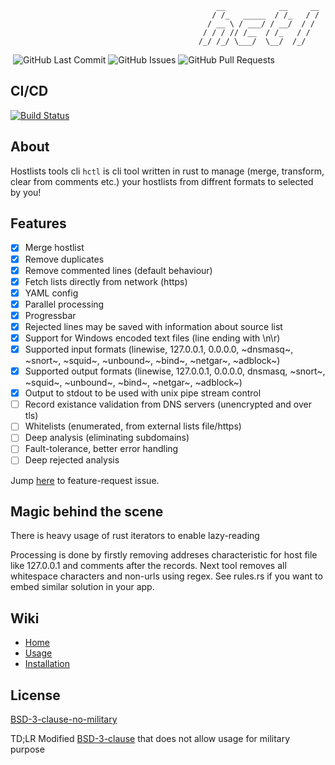 ```
                                              __            __     __
                                             / /_   _____  / /_   / /
                                            / __ \ / ___/ / __/  / / 
                                           / / / // /__  / /_   / /  
                                          /_/ /_/ \___/  \__/  /_/   
```
<div>
  <img alt="" src="https://img.shields.io/github/repo-size/michalszmidt/hctl" />
  <img alt="GitHub Last Commit" src="https://img.shields.io/github/last-commit/michalszmidt/hctl" />
  <img alt="GitHub Issues" src="https://img.shields.io/github/issues/michalszmidt/hctl" />
  <img alt="GitHub Pull Requests" src="https://img.shields.io/github/issues-pr/michalszmidt/hctl" />
</div>

## CI/CD
[![Build Status](https://api.cirrus-ci.com/github/michalszmidt/hctl.svg)](https://cirrus-ci.com/github/michalszmidt/hctl)

<!--
## CI/CD:
### Builds
- <img alt="GitHub Workflow Status (with event)" src="https://img.shields.io/github/actions/workflow/status/michalszmidt/hctl/publish_freebsd_amd64.yml"> FreeBSD [amd64]
- <img alt="GitHub Workflow Status (with event)" src="https://img.shields.io/github/actions/workflow/status/michalszmidt/hctl/publish_dragonflybsd_amd64.yml"> DragonflyBSD [amd64]
- <img alt="GitHub Workflow Status (with event)" src="https://img.shields.io/github/actions/workflow/status/michalszmidt/hctl/publish_netbsd_amd64.yml"> NetBSD [amd64]
- <img alt="GitHub Workflow Status (with event)" src="https://img.shields.io/github/actions/workflow/status/michalszmidt/hctl/publish_openbsd_amd64.yml"> OpenBSD [amd64]
- <img alt="GitHub Workflow Status (with event)" src="https://img.shields.io/github/actions/workflow/status/michalszmidt/hctl/publish_linux_musl_amd64.yml"> Linux musl [amd64]
- <img alt="GitHub Workflow Status (with event)" src="https://img.shields.io/github/actions/workflow/status/michalszmidt/hctl/publish_supported.yml"> Linux glibc [amd64]
- <img alt="GitHub Workflow Status (with event)" src="https://img.shields.io/github/actions/workflow/status/michalszmidt/hctl/publish_supported.yml"> MacOS X [amd64]
- <img alt="GitHub Workflow Status (with event)" src="https://img.shields.io/github/actions/workflow/status/michalszmidt/hctl/publish_supported.yml"> Windows [amd64]
-->



<!--
|   | amd64 | aarch64 |
|---|---|---|---------|
| Linux glibc |   |   |
| Linux musl|   |   | 
| FreeBSD |   |   |
| MacOS X |   |   |
| DragonflyBSD |   | N/A |
| OpenBSD |   |   |
| NetBSD |   |   |
| Windows |   | N/|
-->

## About

Hostlists tools cli `hctl` is cli tool written in rust to manage (merge, transform, clear from comments etc.) your hostlists from diffrent formats to selected by you!

## Features

- [x] Merge hostlist
- [x] Remove duplicates
- [x] Remove commented lines (default behaviour)
- [x] Fetch lists directly from network (https)
- [x] YAML config
- [x] Parallel processing
- [x] Progressbar
- [x] Rejected lines may be saved with information about source list
- [x] Support for Windows encoded text files (line ending with \n\r)
- [x] Supported input formats (linewise, 127.0.0.1, 0.0.0.0, ~dnsmasq~, ~snort~, ~squid~, ~unbound~, ~bind~, ~netgar~, ~adblock~)
- [x] Supported output formats (linewise, 127.0.0.1, 0.0.0.0, dnsmasq, ~snort~, ~squid~, ~unbound~, ~bind~, ~netgar~, ~adblock~)
- [x] Output to stdout to be used with unix pipe stream control
- [ ] Record existance validation from DNS servers (unencrypted and over tls)
- [ ] Whitelists (enumerated, from external lists file/https)
- [ ] Deep analysis (eliminating subdomains)
- [ ] Fault-tolerance, better error handling
- [ ] Deep rejected analysis

Jump [here](https://github.com/michalszmidt/hctl/issues/1) to feature-request issue.

## Magic behind the scene

There is heavy usage of rust iterators to enable lazy-reading

Processing is done by firstly removing addreses characteristic for host file like 127.0.0.1 and comments after the records. Next tool removes all whitespace characters and non-urls using regex.
See rules.rs if you want to embed similar solution in your app.

## Wiki

- [Home](https://github.com/michalszmidt/hctl/wiki)
- [Usage](https://github.com/michalszmidt/hctl/wiki/Usage)
- [Installation](https://github.com/michalszmidt/hctl/wiki/Installation)

## License
[BSD-3-clause-no-military](https://github.com/michalszmidt/hctl/blob/main/LICENSE)

TD;LR
Modified [BSD-3-clause](https://choosealicense.com/licenses/bsd-3-clause-clear/) that does not allow usage for military purpose